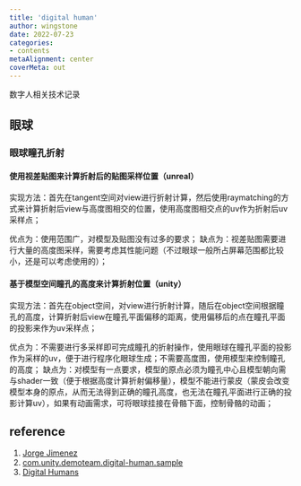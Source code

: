 ```yaml
---
title: 'digital human'
author: wingstone
date: 2022-07-23
categories:
- contents
metaAlignment: center
coverMeta: out
---
```


数字人相关技术记录

<!--more-->

## 眼球

### 眼球瞳孔折射

#### 使用视差贴图来计算折射后的贴图采样位置（unreal）

实现方法：首先在tangent空间对view进行折射计算，然后使用raymatching的方式来计算折射后view与高度图相交的位置，使用高度图相交点的uv作为折射后uv采样点；

优点为：使用范围广，对模型及贴图没有过多的要求；
缺点为：视差贴图需要进行大量的高度图采样，需要考虑其性能问题（不过眼球一般所占屏幕范围都比较小，还是可以考虑使用的）；
 
#### 基于模型空间瞳孔的高度来计算折射位置（unity）

实现方法：首先在object空间，对view进行折射计算，随后在object空间根据瞳孔的高度，计算折射后view在瞳孔平面偏移的距离，使用偏移后的点在瞳孔平面的投影来作为uv采样点；

优点为：不需要进行多采样即可完成瞳孔的折射操作，使用眼球在瞳孔平面的投影作为采样的uv，便于进行程序化眼球生成；不需要高度图，使用模型来控制瞳孔的高度；
缺点为：对模型有一点要求，模型的原点必须为瞳孔中心且模型朝向需与shader一致（便于根据高度计算折射偏移量），模型不能进行蒙皮（蒙皮会改变模型本身的原点，从而无法得到正确的瞳孔高度，也无法在瞳孔平面进行正确的投影计算uv），如果有动画需求，可将眼球挂接在骨骼下面，控制骨骼的动画；

## reference

1. [Jorge Jimenez](http://www.iryoku.com/)
2. [com.unity.demoteam.digital-human.sample](https://github.com/Unity-Technologies/com.unity.demoteam.digital-human.sample)
3. [Digital Humans](https://docs.unrealengine.com/4.27/en-US/Resources/Showcases/DigitalHumans/)